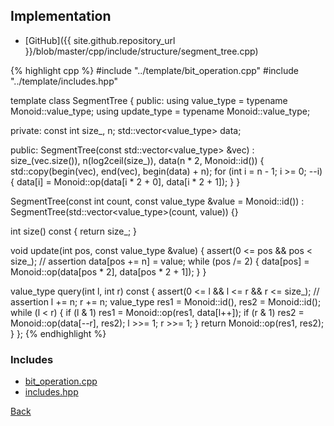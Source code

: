 ## Implementation

- [GitHub]({{ site.github.repository_url }}/blob/master/cpp/include/structure/segment_tree.cpp)

{% highlight cpp %}
#include "../template/bit_operation.cpp"
#include "../template/includes.hpp"

template <class Monoid> class SegmentTree {
public:
  using value_type = typename Monoid::value_type;
  using update_type = typename Monoid::value_type;

private:
  const int size_, n;
  std::vector<value_type> data;

public:
  SegmentTree(const std::vector<value_type> &vec) :
    size_(vec.size()), n(log2ceil(size_)), data(n * 2, Monoid::id()) {
    std::copy(begin(vec), end(vec), begin(data) + n);
    for (int i = n - 1; i >= 0; --i) {
      data[i] = Monoid::op(data[i * 2 + 0], data[i * 2 + 1]);
    }
  }

  SegmentTree(const int count, const value_type &value = Monoid::id()) :
    SegmentTree(std::vector<value_type>(count, value)) {}

  int size() const { return size_; }

  void update(int pos, const value_type &value) {
    assert(0 <= pos && pos < size_);  // assertion
    data[pos += n] = value;
    while (pos /= 2) {
      data[pos] = Monoid::op(data[pos * 2], data[pos * 2 + 1]);
    }
  }

  value_type query(int l, int r) const {
    assert(0 <= l && l <= r && r <= size_);  // assertion
    l += n;
    r += n;
    value_type res1 = Monoid::id(), res2 = Monoid::id();
    while (l < r) {
      if (l & 1) res1 = Monoid::op(res1, data[l++]);
      if (r & 1) res2 = Monoid::op(data[--r], res2);
      l >>= 1;
      r >>= 1;
    }
    return Monoid::op(res1, res2);
  }
};
{% endhighlight %}

### Includes

- [bit_operation.cpp](../template/bit_operation)
- [includes.hpp](../template/includes)

[Back](../..)
